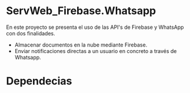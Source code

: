 # ServWeb_Firebase.Whatsapp
En este proyecto se presenta el uso de las API's de Firebase y WhatsApp con dos finalidades.
- Almacenar documentos en la nube mediante Firebase.
- Enviar notificaciones directas a un usuario en concreto a través de Whatsapp.

# Dependecias
